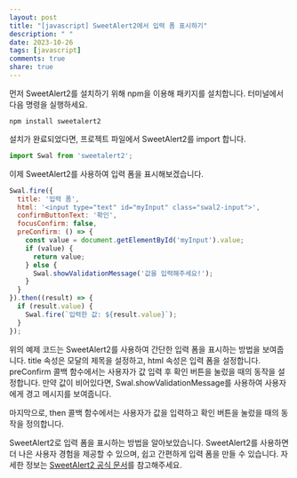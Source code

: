 ```yaml
---
layout: post
title: "[javascript] SweetAlert2에서 입력 폼 표시하기"
description: " "
date: 2023-10-26
tags: [javascript]
comments: true
share: true
---
```


먼저 SweetAlert2를 설치하기 위해 npm을 이용해 패키지를 설치합니다. 터미널에서 다음 명령을 실행하세요.

```
npm install sweetalert2
```

설치가 완료되었다면, 프로젝트 파일에서 SweetAlert2를 import 합니다.

```javascript
import Swal from 'sweetalert2';
```

이제 SweetAlert2를 사용하여 입력 폼을 표시해보겠습니다.

```javascript
Swal.fire({
  title: '입력 폼',
  html: '<input type="text" id="myInput" class="swal2-input">',
  confirmButtonText: '확인',
  focusConfirm: false,
  preConfirm: () => {
    const value = document.getElementById('myInput').value;
    if (value) {
      return value;
    } else {
      Swal.showValidationMessage('값을 입력해주세요!');
    }
  }
}).then((result) => {
  if (result.value) {
    Swal.fire(`입력한 값: ${result.value}`);
  }
});
```

위의 예제 코드는 SweetAlert2를 사용하여 간단한 입력 폼을 표시하는 방법을 보여줍니다. title 속성은 모달의 제목을 설정하고, html 속성은 입력 폼을 설정합니다. preConfirm 콜백 함수에서는 사용자가 값 입력 후 확인 버튼을 눌렀을 때의 동작을 설정합니다. 만약 값이 비어있다면, Swal.showValidationMessage를 사용하여 사용자에게 경고 메시지를 보여줍니다.

마지막으로, then 콜백 함수에서는 사용자가 값을 입력하고 확인 버튼을 눌렀을 때의 동작을 정의합니다.

SweetAlert2로 입력 폼을 표시하는 방법을 알아보았습니다. SweetAlert2를 사용하면 더 나은 사용자 경험을 제공할 수 있으며, 쉽고 간편하게 입력 폼을 만들 수 있습니다. 자세한 정보는 [SweetAlert2 공식 문서](https://sweetalert2.github.io/)를 참고해주세요.